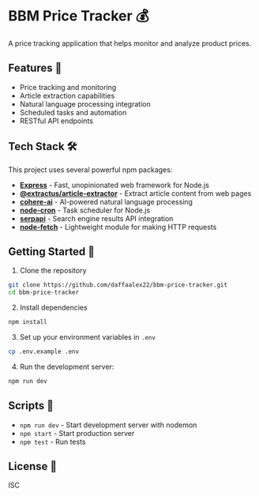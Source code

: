 # BBM Price Tracker 💰

A price tracking application that helps monitor and analyze product prices.

## Features 🚀

- Price tracking and monitoring
- Article extraction capabilities
- Natural language processing integration
- Scheduled tasks and automation
- RESTful API endpoints

## Tech Stack 🛠️

This project uses several powerful npm packages:

- [**Express**](https://expressjs.com/) - Fast, unopinionated web framework for Node.js
- [**@extractus/article-extractor**](https://github.com/extractus/article-extractor) - Extract article content from web pages
- [**cohere-ai**](https://cohere.com/) - AI-powered natural language processing
- [**node-cron**](https://github.com/node-cron/node-cron) - Task scheduler for Node.js
- [**serpapi**](https://serpapi.com/) - Search engine results API integration
- [**node-fetch**](https://github.com/node-fetch/node-fetch) - Lightweight module for making HTTP requests

## Getting Started 🏁

1. Clone the repository
```bash
git clone https://github.com/daffaalex22/bbm-price-tracker.git
cd bbm-price-tracker
```

2. Install dependencies
```bash
npm install
```

3. Set up your environment variables in `.env`
```bash
cp .env.example .env
```

4. Run the development server:
```bash
npm run dev
```

## Scripts 📝

- `npm run dev` - Start development server with nodemon
- `npm start` - Start production server
- `npm test` - Run tests

## License 📄

ISC
